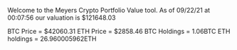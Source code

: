 Welcome to the Meyers Crypto Portfolio Value tool. 
As of 09/22/21 at 00:07:56 our valuation is $121648.03 

BTC Price = $42060.31
 ETH Price = $2858.46
BTC Holdings = 1.06BTC
 ETH holdings = 26.960005962ETH 
